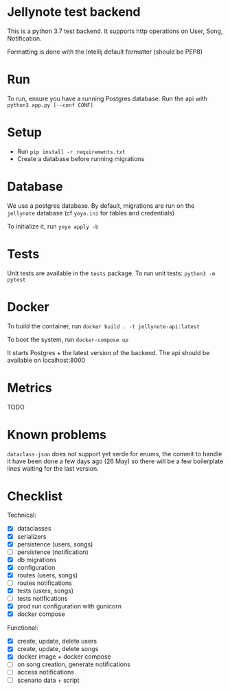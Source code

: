 # Jellynote test backend

This is a python 3.7 test backend.
It supports http operations on User, Song, Notification.

Formatting is done with the Intellij default formatter (should be PEP8)

# Run

To run, ensure you have a running Postgres database.
Run the api with `python3 app.py [--conf CONF]`

# Setup

- Run `pip install -r requirements.txt`
- Create a database before running migrations

# Database

We use a postgres database.
By default, migrations are run on the `jellynote` database (cf `yoyo.ini` for tables and credentials)

To initialize it, run `yoyo apply -b`

# Tests

Unit tests are available in the `tests` package.
To run unit tests:
`python3 -m pytest`


# Docker

To build the container, run
`docker build . -t jellynote-api:latest`

To boot the system, run
`docker-compose up`

It starts Postgres + the latest version of the backend.
The api should be available on localhost:8000

# Metrics

TODO

# Known problems

`dataclass-json` does not support yet serde for enums, the commit to handle it have been done a few days ago (26 May) so there will be a few boilerplate lines waiting for the last version.


# Checklist

Technical:

- [x] dataclasses
- [x] serializers
- [x] persistence (users, songs)
- [ ] persistence (notification)
- [x] db migrations
- [x] configuration
- [x] routes (users, songs)
- [ ] routes notifications
- [x] tests (users, songs)
- [ ] tests notifications
- [x] prod run configuration with gunicorn
- [x] docker compose

Functional:
- [x] create, update, delete users
- [x] create, update, delete songs
- [x] docker image + docker compose 
- [ ] on song creation, generate notifications
- [ ] access notifications
- [ ] scenario data + script